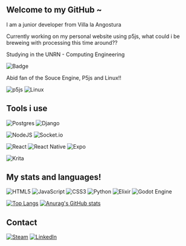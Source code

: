 ## Welcome to my GitHub ~
I am a junior developer from Villa la Angostura

Currently working on my personal website using p5js, what could i be breweing with processing this time around??

Studying in the UNRN - Computing Engineering

![Badge](https://bit.ly/icom-badge)

Abid fan of the Souce Engine, P5js and Linux!!

![p5js](https://img.shields.io/badge/p5.js-ED225D?style=for-the-badge&logo=p5.js&logoColor=FFFFFF)
![Linux](https://img.shields.io/badge/Linux-FCC624?style=for-the-badge&logo=linux&logoColor=black)


## Tools i use

![Postgres](https://img.shields.io/badge/postgres-%23316192.svg?style=for-the-badge&logo=postgresql&logoColor=white)
![Django](https://img.shields.io/badge/django-%23092E20.svg?style=for-the-badge&logo=django&logoColor=white)

![NodeJS](https://img.shields.io/badge/node.js-6DA55F?style=for-the-badge&logo=node.js&logoColor=white)
![Socket.io](https://img.shields.io/badge/Socket.io-black?style=for-the-badge&logo=socket.io&badgeColor=010101)

![React](https://img.shields.io/badge/react-%2320232a.svg?style=for-the-badge&logo=react&logoColor=%2361DAFB)
![React Native](https://img.shields.io/badge/react_native-%2320232a.svg?style=for-the-badge&logo=react&logoColor=%2361DAFB)
![Expo](https://img.shields.io/badge/expo-1C1E24?style=for-the-badge&logo=expo&logoColor=#D04A37)

![Krita](https://img.shields.io/badge/Krita-203759?style=for-the-badge&logo=krita&logoColor=EEF37B)

## My stats and languages!

![HTML5](https://img.shields.io/badge/html5-%23E34F26.svg?style=for-the-badge&logo=html5&logoColor=white)
![JavaScript](https://img.shields.io/badge/javascript-%23323330.svg?style=for-the-badge&logo=javascript&logoColor=%23F7DF1E)
![CSS3](https://img.shields.io/badge/css3-%231572B6.svg?style=for-the-badge&logo=css3&logoColor=white)
![Python](https://img.shields.io/badge/python-3670A0?style=for-the-badge&logo=python&logoColor=ffdd54)
![Elixir](https://img.shields.io/badge/elixir-%234B275F.svg?style=for-the-badge&logo=elixir&logoColor=white)
![Godot Engine](https://img.shields.io/badge/GODOT-%23FFFFFF.svg?style=for-the-badge&logo=godot-engine)

[![Top Langs](https://github-readme-stats.vercel.app/api/top-langs/?username=loloide&layout=donut&show_icons=true&theme=github_dark&hide_border=true)](https://github.com/anuraghazra/github-readme-stats)
[![Anurag's GitHub stats](https://github-readme-stats.vercel.app/api?username=loloide&show_icons=true&theme=github_dark&hide_border=true&rank_icon=github)](https://github.com/anuraghazra/github-readme-stats)

## Contact
[![Steam](https://img.shields.io/badge/steam-%23000000.svg?style=for-the-badge&logo=steam&logoColor=white)](https://steamcommunity.com/id/an1cka/)
[![LinkedIn](https://img.shields.io/badge/linkedin-%230077B5.svg?style=for-the-badge&logo=linkedin&logoColor=white)](https://www.linkedin.com/in/lorenzo-de-la-cruz-a297222b9/)
